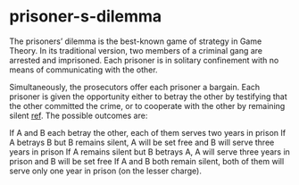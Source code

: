 # prisoner-s-dilemma

The prisoners’ dilemma is the best-known game of strategy in Game Theory. In its traditional version, two members of a criminal gang are arrested and imprisoned. Each prisoner is in solitary confinement with no means of communicating with the other. 

Simultaneously, the prosecutors offer each prisoner a bargain. Each prisoner is given the opportunity either to betray the other by testifying that the other committed the crime, or to cooperate with the other by remaining silent [ref](https://en.wikipedia.org/wiki/Prisoner%27s_dilemma). The possible outcomes are:

If A and B each betray the other, each of them serves two years in prison
If A betrays B but B remains silent, A will be set free and B will serve three years in prison
If A remains silent but B betrays A, A will serve three years in prison and B will be set free
If A and B both remain silent, both of them will serve only one year in prison (on the lesser charge).
